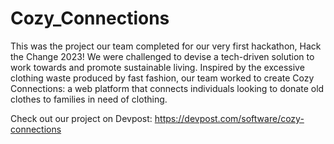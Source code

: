 # Cozy_Connections
This was the project our team completed for our very first hackathon, Hack the Change 2023! We were challenged to devise a tech-driven solution to work towards and promote sustainable living. Inspired by the excessive clothing waste produced by fast fashion, our team worked to create Cozy Connections: a web platform that connects individuals looking to donate old clothes to families in need of clothing.

Check out our project on Devpost: https://devpost.com/software/cozy-connections
